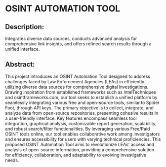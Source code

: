 # OSINT AUTOMATION TOOL 
## Description: 
Integrates diverse data sources, conducts advanced analysis for comprehensive link insights, and offers refined search results through a unified interface.

## Abstract:
This project introduces an OSINT Automation Tool designed to address challenges faced by Law Enforcement Agencies (LEAs) in efficiently utilizing diverse data sources for comprehensive digital investigations. Drawing inspiration from established frameworks such as IntelTechniques and osintframeworks.com, our tool seeks to establish a unified platform by seamlessly integrating various free and open-source tools, similar to Spider Foot, through API keys. The primary objective is to collect, integrate, and analyze data from open-source repositories, presenting cohesive results in a user-friendly interface. Key features encompass seamless tool integration, graphical analysis, customizable report generation, scalability, and robust search/filter functionalities.
By leveraging various Free/Paid OSINT tools online, our tool enables collaborative work among investigators and ensures accessibility for users with varying technical proficiencies. This proposed OSINT Automation Tool aims to revolutionize LEAs' access and analysis of open-source information, providing a comprehensive solution for efficiency, collaboration, and adaptability to evolving investigative needs.
